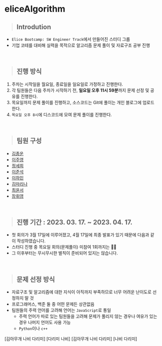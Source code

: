 # **eliceAlgorithm**

> ## **Introdution**

- `Elice Bootcamp: SW Engineer Track`에서 만들어진 스터디 그룹
- 기업 코테를 대비해 실력을 목적으로 알고리즘 문제 풀이 및 자료구조 공부 진행

<br>

> ## **진행 방식**

1. 주차는 시작일을 월요일, 종료일을 일요일로 가정하고 진행한다.
2. 각 팀원들은 다음 주차가 시작하기 전, **일요일 오후 11시 59분**까지 문제 선정 및 공유를 진행한다.
3. 목요일까지 문제 풀이를 진행하고, 소스코드는 Git에 풀이는 개인 블로그에 업로드 한다.
4. `목요일 오후 8시`에 디스코드에 모여 문제 풀이를 진행한다.

<br>

> ## **팀원 구성**

- [김종운](https://velog.io/@dev_cdd)
- [이주영](https://lee-ju-0.tistory.com/)
- [정세희](https://saying-me.tistory.com/)
- [이준석](https://velog.io/@leeleeleeleejun)
- [이하민](https://haminlee.tistory.com/)
- [김마리나](https://velog.io/@coshibaken413)
- [최윤서](https://velog.io/@ywest1280)
- [장휘영](https://velog.io/@hwiiy)

<br>

> ## **진행 기간 : 2023. 03. 17. ~ 2023. 04. 17.**

- 첫 회의가 3월 17일에 이루어졌고, 4월 17일에 최종 발표가 있기 때문에 다음과 같이 작성하였습니다.
- 스터디 진행 중 목요일 회의(문제풀이) 미참여 1회까지는 👌🏻
- 그 이후부터는 무시무시한 벌칙이 준비되어 있지는 않습니다.

<br>

> ## **문제 선정 방식**

- 자료구조 및 알고리즘에 대한 지식이 아직까지 부족하므로 너무 어려운 난이도로 선정하지 말 것
- 프로그래머스, 백준 둘 중 어떤 문제든 상관없음
- 팀원들의 주력 언어를 고려해 언어는 `JavaScript`로 통일
  - 주력 언어가 따로 있는 팀원들을 고려해 문제가 풀리지 않는 경우나 여유가 있는 경우 나머지 언어도 사용 가능
  - `Python`이나 `c++`

[김아무개 나비 다리미] [다리미 나비]
[김아무개 나비 다리미] [나비 다리미]
